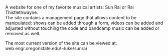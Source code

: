 A website for one of my favorite musical artists: Sun Rai or Rai Thistlethwayne.  
The site contains a management page that allows content to be manipulated: shows can be added through a form,
videos can be added and adjusted without touching the code and bandcamp music can be added or removed as well.

The most current version of the site can be viewed at: web.engr.oregonstate.edu/~luke/sunrai